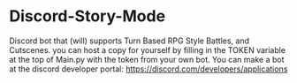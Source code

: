 # Discord-Story-Mode
Discord bot that (will) supports Turn Based RPG Style Battles, and Cutscenes.
you can host a copy for yourself by filling in the TOKEN variable at the top of Main.py with the token from your own bot.
You can make a bot at the discord developer portal: https://discord.com/developers/applications
